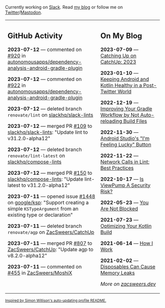 Currently working on [Slack](https://slack.com/). Read [my blog](https://zacsweers.dev/) or follow me on [Twitter](https://twitter.com/ZacSweers)/[Mastodon](https://hachyderm.io/@ZacSweers).

<table><tr><td valign="top" width="60%">

## GitHub Activity
<!-- githubActivity starts -->
**2023-07-12** — commented on [#920](https://github.com/autonomousapps/dependency-analysis-android-gradle-plugin/pull/920#issuecomment-1632939375) in [autonomousapps/dependency-analysis-android-gradle-plugin](https://github.com/autonomousapps/dependency-analysis-android-gradle-plugin)

**2023-07-12** — commented on [#922](https://github.com/autonomousapps/dependency-analysis-android-gradle-plugin/pull/922#issuecomment-1632935984) in [autonomousapps/dependency-analysis-android-gradle-plugin](https://github.com/autonomousapps/dependency-analysis-android-gradle-plugin)

**2023-07-12** — deleted branch `renovate/lint` on [slackhq/slack-lints](https://github.com/slackhq/slack-lints)

**2023-07-12** — merged PR [#109](https://github.com/slackhq/slack-lints/pull/109) to [slackhq/slack-lints](https://github.com/slackhq/slack-lints): "Update lint to v31.2.0-alpha12"

**2023-07-12** — deleted branch `renovate/lint-latest` on [slackhq/compose-lints](https://github.com/slackhq/compose-lints)

**2023-07-12** — merged PR [#150](https://github.com/slackhq/compose-lints/pull/150) to [slackhq/compose-lints](https://github.com/slackhq/compose-lints): "Update lint-latest to v31.2.0-alpha12"

**2023-07-11** — opened issue [#1448](https://github.com/google/ksp/issues/1448) on [google/ksp](https://github.com/google/ksp): "Support creating a simple `KSTypeArgument` from an existing type or declaration"

**2023-07-11** — deleted branch `renovate/agp` on [ZacSweers/CatchUp](https://github.com/ZacSweers/CatchUp)

**2023-07-11** — merged PR [#807](https://github.com/ZacSweers/CatchUp/pull/807) to [ZacSweers/CatchUp](https://github.com/ZacSweers/CatchUp): "Update agp to v8.2.0-alpha12"

**2023-07-11** — commented on [#455](https://github.com/ZacSweers/MoshiX/pull/455#issuecomment-1630938665) in [ZacSweers/MoshiX](https://github.com/ZacSweers/MoshiX)
<!-- githubActivity ends -->
</td><td valign="top" width="40%">

## On My Blog
<!-- blog starts -->
**2023-07-09** — [Catching Up on CatchUp: 2023](https://www.zacsweers.dev/catching-up-on-catchup-2023/)

**2023-01-10** — [Keeping Android and Kotlin Healthy in a Post-Twitter World](https://www.zacsweers.dev/keeping-android-healthy/)

**2022-12-19** — [Improving Your Gradle Workflow by Not Auto-reloading Build Files](https://www.zacsweers.dev/improving-your-workflow-by-not-auto-reloading-build-files/)

**2022-11-30** — [Android Studio's "I'm Feeling Lucky" Button](https://www.zacsweers.dev/android-studios-im-feeling-lucky-button/)

**2022-11-22** — [Network Calls in Lint: Best Practices](https://www.zacsweers.dev/network-calls-in-lint-best-practices/)

**2022-10-17** — [Is ViewPump A Security Risk?](https://www.zacsweers.dev/is-viewpump-a-security-risk/)

**2022-05-23** — [You Are Not Blocked](https://www.zacsweers.dev/you-are-not-blocked/)

**2021-07-23** — [Optimizing Your Kotlin Build](https://www.zacsweers.dev/optimizing-your-kotlin-build/)

**2021-06-14** — [How I Work](https://www.zacsweers.dev/how-i-work/)

**2021-02-02** — [Disposables Can Cause Memory Leaks](https://www.zacsweers.dev/disposables-can-cause-memory-leaks/)
<!-- blog ends -->
_More on [zacsweers.dev](https://zacsweers.dev/)_
</td></tr></table>

<sub><a href="https://simonwillison.net/2020/Jul/10/self-updating-profile-readme/">Inspired by Simon Willison's auto-updating profile README.</a></sub>